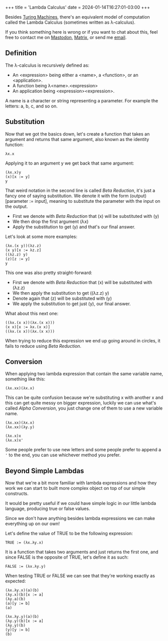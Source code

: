 +++
title = 'Lambda Calculus'
date = 2024-01-14T16:27:01-03:00
+++

Besides [Turing Machines](https://en.wikipedia.org/wiki/Turing_machine), there's an equivalent model of
computation called the Lambda Calculus (sometimes written as λ-calculus).

If you think something here is wrong or if you want to chat about this, feel free to contact me on
<a href="https://mastodon.social/@fkinoshita" target="_blank" rel="me">Mastodon</a>,
<a href="https://matrix.to/#/@fkinoshita:gnome.org" target="_blank">Matrix</a>, or
send me <a href="https://letterbird.co/kinofhek" target="_blank">email</a>.

## Definition

The λ-calculus is recursively defined as:

* An \<expression\> being either a \<name\>, a \<function\>, or an \<application\>.
* A function being λ\<name\>.\<expression\>
* An application being \<expression\>\<expression\>.

A name is a character or string representing a parameter. For example the letters: a, b, c, and so on.

## Substitution

Now that we got the basics down, let's create a function that takes an argument and returns that same argument, also known as the identity function:

```
λx.x
```

Applying it to an argument y we get back that same argument:

```
(λx.x)y
(x)[x := y]
y
```

That weird notation in the second line is called *Beta Reduction*, it's just a fancy one of saying substitution. We denote it with the form (output)[parameter := input], meaning to substitute the parameter with the input on the output. 

* First we denote with *Beta Reduction* that (x) will be substituted with (y)
* We then drop the first argument (λx)
* Apply the substitution to get (y) and that's our final answer.

Let's look at some more examples:

```
(λx.(x y))(λz.z)
(x y)[x := λz.z]
((λz.z) y)
(z)[z := y]
y
```

This one was also pretty straight-forward:

* First we denote with *Beta Reduction* that (x) will be substituted with (λz.z)
* We then apply the substitution to get ((λz.z) y)
* Denote again that (z) will be substituted with (y)
* We apply the substitution to get just (y), our final answer.

What about this next one:

```
((λx.(x x))(λx.(x x)))
(x x)[x := λx.(x x)]
((λx.(x x))(λx.(x x)))

```

When trying to reduce this expression we end up going around in circles, it fails to reduce using *Beta Reduction*.

## Conversion

When applying two lambda expression that contain the same variable name, something like this:

```
(λx.xx)(λx.x)
```

This can be quite confusion because we're substituting x with another x and this can get quite messy on bigger expression, luckily we can use what's called *Alpha Conversion*, you just change one of them to use a new variable name. 

```
(λx.xx)(λx.x)
(λx.xx)(λy.y)

(λx.x)x
(λx.x)x'

```

Some people prefer to use new letters and some people prefer to append a `'` to the end, you can use whichever method you prefer.

## Beyond Simple Lambdas

Now that we're a bit more familiar with lambda expressions and how they work we can start to built more complex object on top of our simple constructs.

It would be pretty useful if we could have simple logic in our little lambda language, producing true or false values.

Since we don't have anything besides lambda expressions we can make everything up on our own!

Let's define the value of TRUE to be the following expression:

```
TRUE := (λx.λy.x)
```

It is a function that takes two arguments and just returns the first one, and since FALSE is the
opposite of TRUE, let's define it as such:

```
FALSE := (λx.λy.y)
```

When testing TRUE or FALSE we can see that they're working exactly as expected:

```
(λx.λy.x)(a)(b)
(λy.x)(b)[x := a]
(λy.a)(b)
(a)[y := b]
(a)

(λx.λy.y)(a)(b)
(λy.y)(b)[x := a]
(λy.y)(b)
(y)[y := b]
(b)

```

